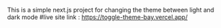 This is a simple next.js project for changing the theme between light and dark mode
#live site link : https://toggle-theme-bay.vercel.app/
